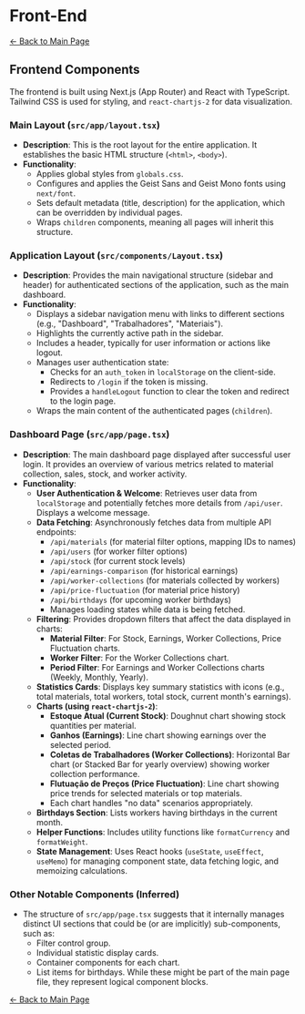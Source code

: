 # Front-End

[← Back to Main Page](../../../index.md)

## Frontend Components

The frontend is built using Next.js (App Router) and React with TypeScript. Tailwind CSS is used for styling, and `react-chartjs-2` for data visualization.

### Main Layout (`src/app/layout.tsx`)

-   **Description**: This is the root layout for the entire application. It establishes the basic HTML structure (`<html>`, `<body>`).
-   **Functionality**:
    -   Applies global styles from `globals.css`.
    -   Configures and applies the Geist Sans and Geist Mono fonts using `next/font`.
    -   Sets default metadata (title, description) for the application, which can be overridden by individual pages.
    -   Wraps `children` components, meaning all pages will inherit this structure.

### Application Layout (`src/components/Layout.tsx`)

-   **Description**: Provides the main navigational structure (sidebar and header) for authenticated sections of the application, such as the main dashboard.
-   **Functionality**:
    -   Displays a sidebar navigation menu with links to different sections (e.g., "Dashboard", "Trabalhadores", "Materiais").
    -   Highlights the currently active path in the sidebar.
    -   Includes a header, typically for user information or actions like logout.
    -   Manages user authentication state:
        -   Checks for an `auth_token` in `localStorage` on the client-side.
        -   Redirects to `/login` if the token is missing.
        -   Provides a `handleLogout` function to clear the token and redirect to the login page.
    -   Wraps the main content of the authenticated pages (`children`).

### Dashboard Page (`src/app/page.tsx`)

-   **Description**: The main dashboard page displayed after successful user login. It provides an overview of various metrics related to material collection, sales, stock, and worker activity.
-   **Functionality**:
    -   **User Authentication & Welcome**: Retrieves user data from `localStorage` and potentially fetches more details from `/api/user`. Displays a welcome message.
    -   **Data Fetching**: Asynchronously fetches data from multiple API endpoints:
        -   `/api/materials` (for material filter options, mapping IDs to names)
        -   `/api/users` (for worker filter options)
        -   `/api/stock` (for current stock levels)
        -   `/api/earnings-comparison` (for historical earnings)
        -   `/api/worker-collections` (for materials collected by workers)
        -   `/api/price-fluctuation` (for material price history)
        -   `/api/birthdays` (for upcoming worker birthdays)
        -   Manages loading states while data is being fetched.
    -   **Filtering**: Provides dropdown filters that affect the data displayed in charts:
        -   **Material Filter**: For Stock, Earnings, Worker Collections, Price Fluctuation charts.
        -   **Worker Filter**: For the Worker Collections chart.
        -   **Period Filter**: For Earnings and Worker Collections charts (Weekly, Monthly, Yearly).
    -   **Statistics Cards**: Displays key summary statistics with icons (e.g., total materials, total workers, total stock, current month's earnings).
    -   **Charts (using `react-chartjs-2`)**:
        -   **Estoque Atual (Current Stock)**: Doughnut chart showing stock quantities per material.
        -   **Ganhos (Earnings)**: Line chart showing earnings over the selected period.
        -   **Coletas de Trabalhadores (Worker Collections)**: Horizontal Bar chart (or Stacked Bar for yearly overview) showing worker collection performance.
        -   **Flutuação de Preços (Price Fluctuation)**: Line chart showing price trends for selected materials or top materials.
        -   Each chart handles "no data" scenarios appropriately.
    -   **Birthdays Section**: Lists workers having birthdays in the current month.
    -   **Helper Functions**: Includes utility functions like `formatCurrency` and `formatWeight`.
    -   **State Management**: Uses React hooks (`useState`, `useEffect`, `useMemo`) for managing component state, data fetching logic, and memoizing calculations.

### Other Notable Components (Inferred)

-   The structure of `src/app/page.tsx` suggests that it internally manages distinct UI sections that could be (or are implicitly) sub-components, such as:
    -   Filter control group.
    -   Individual statistic display cards.
    -   Container components for each chart.
    -   List items for birthdays.
    While these might be part of the main page file, they represent logical component blocks.

[← Back to Main Page](../../../index.md)